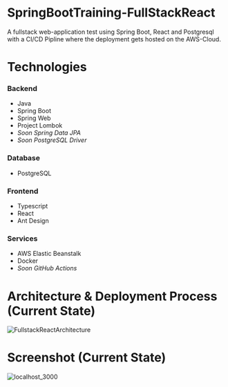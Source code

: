 # SpringBootTraining-FullStackReact
A fullstack web-application test using Spring Boot, React and Postgresql with a CI/CD Pipline where the deployment gets hosted on the AWS-Cloud.


# Technologies 
### Backend
 - Java
 - Spring Boot
 - Spring Web
 - Project Lombok
 - _Soon Spring Data JPA_
 - _Soon PostgreSQL Driver_
 
 ### Database
  - PostgreSQL
 
 ### Frontend
  - Typescript
  - React
  - Ant Design
  
  ### Services
   - AWS Elastic Beanstalk
   - Docker
   - _Soon GitHub Actions_
   
# Architecture & Deployment Process (Current State)

![FullstackReactArchitecture](https://user-images.githubusercontent.com/61289714/197356819-b70f66c5-1c02-4aba-80ea-9dcc7efea1a4.png)


# Screenshot (Current State)

![localhost_3000](https://user-images.githubusercontent.com/61289714/197357142-844590c0-8f50-4809-8fdd-4254457c1492.png)
